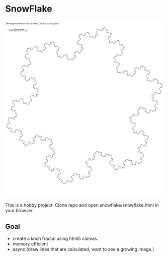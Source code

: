 SnowFlake
=========

![snowflake](snowflake.png "Snowflake")

This is a hobby project. 
Clone repo and open snowflake/snowflake.html in your browser

Goal
----
- create a koch fractal using html5 canvas.
- memory efficient
- async (draw lines that are calculated, want to see a growing image.)
